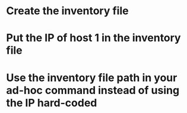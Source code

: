 # Create the inventory file
# Put the IP of host 1 in the inventory file
# Use the inventory file path in your ad-hoc command instead of using the IP hard-coded
